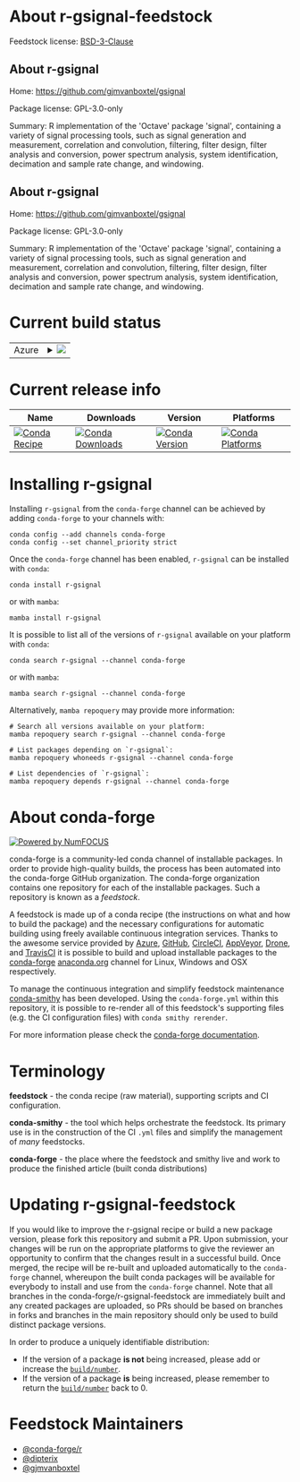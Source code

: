 About r-gsignal-feedstock
=========================

Feedstock license: [BSD-3-Clause](https://github.com/conda-forge/r-gsignal-feedstock/blob/main/LICENSE.txt)


About r-gsignal
---------------

Home: https://github.com/gjmvanboxtel/gsignal

Package license: GPL-3.0-only

Summary: R implementation of the 'Octave' package 'signal', containing a
variety of signal processing tools, such as signal generation and
measurement, correlation and convolution, filtering, filter design,
filter analysis and conversion, power spectrum analysis, system
identification, decimation and sample rate change, and windowing.


About r-gsignal
---------------

Home: https://github.com/gjmvanboxtel/gsignal

Package license: GPL-3.0-only

Summary: R implementation of the 'Octave' package 'signal', containing a
variety of signal processing tools, such as signal generation and
measurement, correlation and convolution, filtering, filter design,
filter analysis and conversion, power spectrum analysis, system
identification, decimation and sample rate change, and windowing.


Current build status
====================


<table>
    
  <tr>
    <td>Azure</td>
    <td>
      <details>
        <summary>
          <a href="https://dev.azure.com/conda-forge/feedstock-builds/_build/latest?definitionId=23305&branchName=main">
            <img src="https://dev.azure.com/conda-forge/feedstock-builds/_apis/build/status/r-gsignal-feedstock?branchName=main">
          </a>
        </summary>
        <table>
          <thead><tr><th>Variant</th><th>Status</th></tr></thead>
          <tbody><tr>
              <td>linux_64_r_base4.4</td>
              <td>
                <a href="https://dev.azure.com/conda-forge/feedstock-builds/_build/latest?definitionId=23305&branchName=main">
                  <img src="https://dev.azure.com/conda-forge/feedstock-builds/_apis/build/status/r-gsignal-feedstock?branchName=main&jobName=linux&configuration=linux%20linux_64_r_base4.4" alt="variant">
                </a>
              </td>
            </tr><tr>
              <td>linux_64_r_base4.5</td>
              <td>
                <a href="https://dev.azure.com/conda-forge/feedstock-builds/_build/latest?definitionId=23305&branchName=main">
                  <img src="https://dev.azure.com/conda-forge/feedstock-builds/_apis/build/status/r-gsignal-feedstock?branchName=main&jobName=linux&configuration=linux%20linux_64_r_base4.5" alt="variant">
                </a>
              </td>
            </tr><tr>
              <td>osx_64_r_base4.4</td>
              <td>
                <a href="https://dev.azure.com/conda-forge/feedstock-builds/_build/latest?definitionId=23305&branchName=main">
                  <img src="https://dev.azure.com/conda-forge/feedstock-builds/_apis/build/status/r-gsignal-feedstock?branchName=main&jobName=osx&configuration=osx%20osx_64_r_base4.4" alt="variant">
                </a>
              </td>
            </tr><tr>
              <td>osx_64_r_base4.5</td>
              <td>
                <a href="https://dev.azure.com/conda-forge/feedstock-builds/_build/latest?definitionId=23305&branchName=main">
                  <img src="https://dev.azure.com/conda-forge/feedstock-builds/_apis/build/status/r-gsignal-feedstock?branchName=main&jobName=osx&configuration=osx%20osx_64_r_base4.5" alt="variant">
                </a>
              </td>
            </tr><tr>
              <td>win_64_r_base4.4</td>
              <td>
                <a href="https://dev.azure.com/conda-forge/feedstock-builds/_build/latest?definitionId=23305&branchName=main">
                  <img src="https://dev.azure.com/conda-forge/feedstock-builds/_apis/build/status/r-gsignal-feedstock?branchName=main&jobName=win&configuration=win%20win_64_r_base4.4" alt="variant">
                </a>
              </td>
            </tr><tr>
              <td>win_64_r_base4.5</td>
              <td>
                <a href="https://dev.azure.com/conda-forge/feedstock-builds/_build/latest?definitionId=23305&branchName=main">
                  <img src="https://dev.azure.com/conda-forge/feedstock-builds/_apis/build/status/r-gsignal-feedstock?branchName=main&jobName=win&configuration=win%20win_64_r_base4.5" alt="variant">
                </a>
              </td>
            </tr>
          </tbody>
        </table>
      </details>
    </td>
  </tr>
</table>

Current release info
====================

| Name | Downloads | Version | Platforms |
| --- | --- | --- | --- |
| [![Conda Recipe](https://img.shields.io/badge/recipe-r--gsignal-green.svg)](https://anaconda.org/conda-forge/r-gsignal) | [![Conda Downloads](https://img.shields.io/conda/dn/conda-forge/r-gsignal.svg)](https://anaconda.org/conda-forge/r-gsignal) | [![Conda Version](https://img.shields.io/conda/vn/conda-forge/r-gsignal.svg)](https://anaconda.org/conda-forge/r-gsignal) | [![Conda Platforms](https://img.shields.io/conda/pn/conda-forge/r-gsignal.svg)](https://anaconda.org/conda-forge/r-gsignal) |

Installing r-gsignal
====================

Installing `r-gsignal` from the `conda-forge` channel can be achieved by adding `conda-forge` to your channels with:

```
conda config --add channels conda-forge
conda config --set channel_priority strict
```

Once the `conda-forge` channel has been enabled, `r-gsignal` can be installed with `conda`:

```
conda install r-gsignal
```

or with `mamba`:

```
mamba install r-gsignal
```

It is possible to list all of the versions of `r-gsignal` available on your platform with `conda`:

```
conda search r-gsignal --channel conda-forge
```

or with `mamba`:

```
mamba search r-gsignal --channel conda-forge
```

Alternatively, `mamba repoquery` may provide more information:

```
# Search all versions available on your platform:
mamba repoquery search r-gsignal --channel conda-forge

# List packages depending on `r-gsignal`:
mamba repoquery whoneeds r-gsignal --channel conda-forge

# List dependencies of `r-gsignal`:
mamba repoquery depends r-gsignal --channel conda-forge
```


About conda-forge
=================

[![Powered by
NumFOCUS](https://img.shields.io/badge/powered%20by-NumFOCUS-orange.svg?style=flat&colorA=E1523D&colorB=007D8A)](https://numfocus.org)

conda-forge is a community-led conda channel of installable packages.
In order to provide high-quality builds, the process has been automated into the
conda-forge GitHub organization. The conda-forge organization contains one repository
for each of the installable packages. Such a repository is known as a *feedstock*.

A feedstock is made up of a conda recipe (the instructions on what and how to build
the package) and the necessary configurations for automatic building using freely
available continuous integration services. Thanks to the awesome service provided by
[Azure](https://azure.microsoft.com/en-us/services/devops/), [GitHub](https://github.com/),
[CircleCI](https://circleci.com/), [AppVeyor](https://www.appveyor.com/),
[Drone](https://cloud.drone.io/welcome), and [TravisCI](https://travis-ci.com/)
it is possible to build and upload installable packages to the
[conda-forge](https://anaconda.org/conda-forge) [anaconda.org](https://anaconda.org/)
channel for Linux, Windows and OSX respectively.

To manage the continuous integration and simplify feedstock maintenance
[conda-smithy](https://github.com/conda-forge/conda-smithy) has been developed.
Using the ``conda-forge.yml`` within this repository, it is possible to re-render all of
this feedstock's supporting files (e.g. the CI configuration files) with ``conda smithy rerender``.

For more information please check the [conda-forge documentation](https://conda-forge.org/docs/).

Terminology
===========

**feedstock** - the conda recipe (raw material), supporting scripts and CI configuration.

**conda-smithy** - the tool which helps orchestrate the feedstock.
                   Its primary use is in the construction of the CI ``.yml`` files
                   and simplify the management of *many* feedstocks.

**conda-forge** - the place where the feedstock and smithy live and work to
                  produce the finished article (built conda distributions)


Updating r-gsignal-feedstock
============================

If you would like to improve the r-gsignal recipe or build a new
package version, please fork this repository and submit a PR. Upon submission,
your changes will be run on the appropriate platforms to give the reviewer an
opportunity to confirm that the changes result in a successful build. Once
merged, the recipe will be re-built and uploaded automatically to the
`conda-forge` channel, whereupon the built conda packages will be available for
everybody to install and use from the `conda-forge` channel.
Note that all branches in the conda-forge/r-gsignal-feedstock are
immediately built and any created packages are uploaded, so PRs should be based
on branches in forks and branches in the main repository should only be used to
build distinct package versions.

In order to produce a uniquely identifiable distribution:
 * If the version of a package **is not** being increased, please add or increase
   the [``build/number``](https://docs.conda.io/projects/conda-build/en/latest/resources/define-metadata.html#build-number-and-string).
 * If the version of a package **is** being increased, please remember to return
   the [``build/number``](https://docs.conda.io/projects/conda-build/en/latest/resources/define-metadata.html#build-number-and-string)
   back to 0.

Feedstock Maintainers
=====================

* [@conda-forge/r](https://github.com/orgs/conda-forge/teams/r/)
* [@dipterix](https://github.com/dipterix/)
* [@gjmvanboxtel](https://github.com/gjmvanboxtel/)

